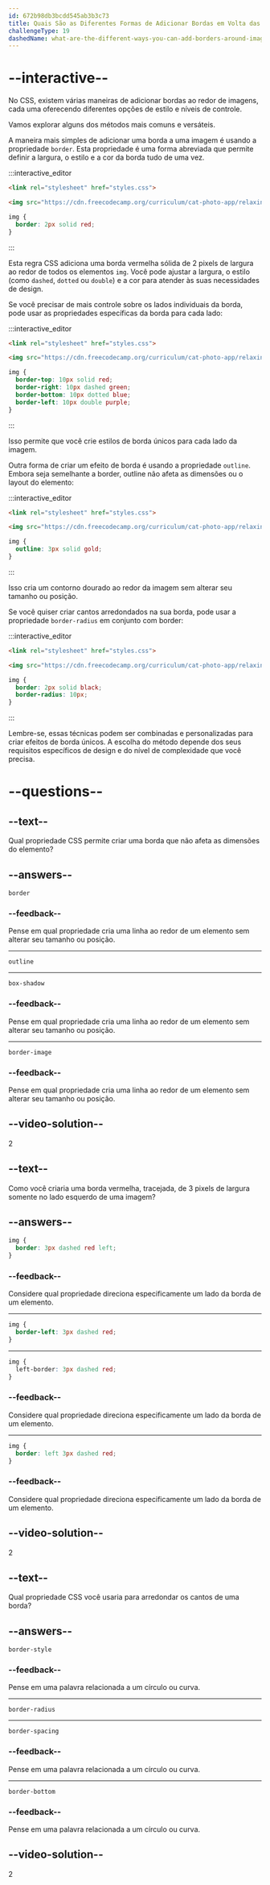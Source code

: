 ```yaml
---
id: 672b98db3bcdd545ab3b3c73
title: Quais São as Diferentes Formas de Adicionar Bordas em Volta das Imagens?
challengeType: 19
dashedName: what-are-the-different-ways-you-can-add-borders-around-images
---
```


# --interactive--

No CSS, existem várias maneiras de adicionar bordas ao redor de imagens, cada uma oferecendo diferentes opções de estilo e níveis de controle.

Vamos explorar alguns dos métodos mais comuns e versáteis.

A maneira mais simples de adicionar uma borda a uma imagem é usando a propriedade `border`. Esta propriedade é uma forma abreviada que permite definir a largura, o estilo e a cor da borda tudo de uma vez.

:::interactive_editor

```html
<link rel="stylesheet" href="styles.css">

<img src="https://cdn.freecodecamp.org/curriculum/cat-photo-app/relaxing-cat.jpg" alt="A cute cat lying on its back.">
```

```css
img {
  border: 2px solid red;
}
```

:::

Esta regra CSS adiciona uma borda vermelha sólida de 2 pixels de largura ao redor de todos os elementos `img`. Você pode ajustar a largura, o estilo (como `dashed`, `dotted` ou `double`) e a cor para atender às suas necessidades de design.

Se você precisar de mais controle sobre os lados individuais da borda, pode usar as propriedades específicas da borda para cada lado:

:::interactive_editor

```html
<link rel="stylesheet" href="styles.css">

<img src="https://cdn.freecodecamp.org/curriculum/cat-photo-app/relaxing-cat.jpg" alt="A cute cat lying on its back.">
```

```css
img {
  border-top: 10px solid red;
  border-right: 10px dashed green;
  border-bottom: 10px dotted blue;
  border-left: 10px double purple;
}
```

:::

Isso permite que você crie estilos de borda únicos para cada lado da imagem.

Outra forma de criar um efeito de borda é usando a propriedade `outline`. Embora seja semelhante a border, outline não afeta as dimensões ou o layout do elemento:

:::interactive_editor

```html
<link rel="stylesheet" href="styles.css">

<img src="https://cdn.freecodecamp.org/curriculum/cat-photo-app/relaxing-cat.jpg" alt="A cute cate lying on its back.">
```

```css
img {
  outline: 3px solid gold;
}
```

:::

Isso cria um contorno dourado ao redor da imagem sem alterar seu tamanho ou posição.

Se você quiser criar cantos arredondados na sua borda, pode usar a propriedade `border-radius` em conjunto com border:

:::interactive_editor

```html
<link rel="stylesheet" href="styles.css">

<img src="https://cdn.freecodecamp.org/curriculum/cat-photo-app/relaxing-cat.jpg" alt="A cute cate lying on its back.">
```

```css
img {
  border: 2px solid black;
  border-radius: 10px;
}
```

:::

Lembre-se, essas técnicas podem ser combinadas e personalizadas para criar efeitos de borda únicos. A escolha do método depende dos seus requisitos específicos de design e do nível de complexidade que você precisa.

# --questions--

## --text--

Qual propriedade CSS permite criar uma borda que não afeta as dimensões do elemento?

## --answers--

`border`

### --feedback--

Pense em qual propriedade cria uma linha ao redor de um elemento sem alterar seu tamanho ou posição.

---

`outline`

---

`box-shadow`

### --feedback--

Pense em qual propriedade cria uma linha ao redor de um elemento sem alterar seu tamanho ou posição.

---

`border-image`

### --feedback--

Pense em qual propriedade cria uma linha ao redor de um elemento sem alterar seu tamanho ou posição.

## --video-solution--

2

## --text--

Como você criaria uma borda vermelha, tracejada, de 3 pixels de largura somente no lado esquerdo de uma imagem?

## --answers--

```css
img {
  border: 3px dashed red left;
}
```

### --feedback--

Considere qual propriedade direciona especificamente um lado da borda de um elemento.

---

```css
img {
  border-left: 3px dashed red;
}
```

---

```css
img {
  left-border: 3px dashed red;
}
```

### --feedback--

Considere qual propriedade direciona especificamente um lado da borda de um elemento.

---

```css
img {
  border: left 3px dashed red;
}
```

### --feedback--

Considere qual propriedade direciona especificamente um lado da borda de um elemento.

## --video-solution--

2

## --text--

Qual propriedade CSS você usaria para arredondar os cantos de uma borda?

## --answers--

`border-style`

### --feedback--

Pense em uma palavra relacionada a um círculo ou curva.

---

`border-radius`

---

`border-spacing`

### --feedback--

Pense em uma palavra relacionada a um círculo ou curva.

---

`border-bottom`

### --feedback--

Pense em uma palavra relacionada a um círculo ou curva.

## --video-solution--

2
